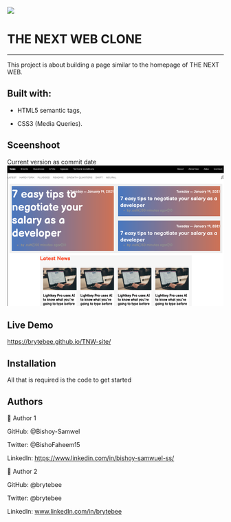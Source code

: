 ![](https://img.shields.io/badge/Microverse-blueviolet)

# THE NEXT WEB CLONE
***
This project is about building a page similar to the homepage of THE NEXT WEB.

## Built with:

* HTML5 semantic tags,

* CSS3 (Media Queries).

## Sceenshoot

Current version as commit date
![alt text](https://github.com/brytebee/TNW-site/blob/main/screenshoot.png)

## Live Demo

https://brytebee.github.io/TNW-site/

## Installation
All that is required is the code to get started

## Authors

👤 Author 1

GitHub: @Bishoy-Samwel

Twitter: @BishoFaheem15

LinkedIn: https://www.linkedin.com/in/bishoy-samwuel-ss/


👤 Author 2

GitHub: @brytebee

Twitter: @brytebee

LinkedIn: www.linkedIn.com/in/brytebee
